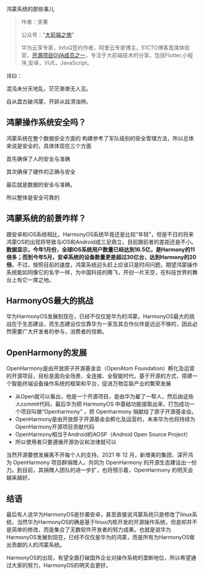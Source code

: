 鸿蒙系统的那些事儿

> 作者：坚果
>
> 公众号："[大前端之旅](https://mp.weixin.qq.com/s/aJvihD4dzEJyOV3q6_Zeng)"
>
> 华为云享专家，InfoQ签约作者，阿里云专家博主，51CTO博客首席体验官，[开源项目GVA成员之一](https://www.gin-vue-admin.com/)，专注于大前端技术的分享，包括Flutter,小程序,安卓，VUE，JavaScript。



诗曰：

混沌未分天地乱，茫茫渺渺无人见。

自从盘古破鸿蒙，开辟从兹清浊辨。

## 鸿蒙操作系统安全吗？

鸿蒙系统在整个数据安全方面的 构建参考了军队级别的安全管理方法，所以总体来说是安全的，具体体现在三个方面

首先确保了人的安全与准确

其次确保了硬件的正确与安全

最后就是数据的安全与准确。

所以整体是安全可靠的

## 鸿蒙系统的前景咋样？

跟安卓和iOS系统相比，HarmonyOS系统毕竟还是比较“年轻”，但是不日的将来鸿蒙OS的出现将导致与iOS和Android成三足鼎立，目前跟前者的差距还是不小。**数据显示，今年1月份，全球iOS系统用户数量已经达到16.5亿，是Harmony的11倍多；而到今年5月，安卓系统的设备数量更是超过30亿台，达到Harmony的20倍**。不过，按照目前的速度，鸿蒙系统迎头赶上应该只是时间问题，期望鸿蒙操作系统能如同像它的名字一样，为中国科技的腾飞，开创一片天空，在科技世界的舞台上有它一席之地。

## HarmonyOS最大的挑战

华为HarmonyOS发展到现在，已经不仅仅是华为的鸿蒙，HarmonyOS最大的挑战在于生态建设，而生态建设仅仅靠华为一家及其合作伙伴是远远不够的，因此必然需要广大开发者的参与，消费者的信赖。

## OpenHarmony的发展



OpenHarmony是由开放原子开源基金会（OpenAtom Foundation）孵化及运营的开源项目，目标是面向全场景、全连接、全智能时代，基于开源的方式，搭建一个智能终端设备操作系统的框架和平台，促进万物互联产业的繁荣发展

- 从Open就可以看出，他是一个开源项目，是由华为雇了一帮人，然后由这些人commit代码，最后华为把 HarmonyOS 中基础功能提取出来，打包成功一个项目叫做“Openharmony” ，把 Openharmony 捐献给了原子开源基金会。
- OpenHarmony是由开放原子开源基金会孵化及运营的，未来华为也将持续为OpenHarmony开源项目贡献代码
- OpenHarmony相当于Android的AOSP（Android Open Source Project）
- 所以使用者只要遵循开源协议和法律就可以

当然开源要想发展离不开每个人的支持。2021 年 12 月，新增美的集团、深开鸿为 OpenHarmony 项目群捐赠人，共同为 OpenHarmony 的开源生态建设出一份力。到目前，其捐赠人团队的进一步扩，也将预示着，OpenHarmony 的明天会越来越好。



## 结语

最后有人说华为HarmonyOS是抄袭安卓，甚至直接说鸿蒙系统只是修改了linux系统，当然华为HarmonyOS的确是基于linux内核开发的开源操作系统，但是却并不是简单的修改，而是集合了无数软件开发者的努力成果。也就是说华为HarmonyOS发展到现在，已经不仅仅是华为的鸿蒙，而是所有为HarmonyOS做出贡献的人的鸿蒙系统。

HarmonyOS的出现，有望全面打破国外企业对操作系统的垄断地位，所以希望通过大家的努力，HarmonyOS的明天会更好。


